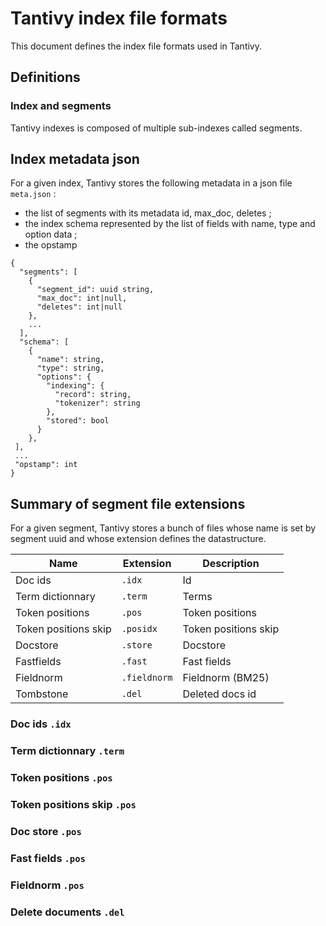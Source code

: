 # Tantivy index file formats
This document defines the index file formats used in Tantivy. 

## Definitions
### Index and segments
Tantivy indexes is composed of multiple sub-indexes called segments.


## Index metadata json
For a given index, Tantivy stores the following metadata in a json file `meta.json` :
- the list of segments with its metadata id, max_doc, deletes ;
- the index schema represented by the list of fields with name, type and option data ;
- the opstamp

```
{
  "segments": [
    {
      "segment_id": uuid string,
      "max_doc": int|null,
      "deletes": int|null
    },
    ...
  ],
  "schema": [
    {
      "name": string,
      "type": string,
      "options": {
        "indexing": {
          "record": string,
          "tokenizer": string
        },
        "stored": bool
      }
    },
 ],
 ...
 "opstamp": int
}
```


## Summary of segment file extensions
For a given segment, Tantivy stores a bunch of files whose name is set by segment uuid and whose extension defines the datastructure.

| Name | Extension | Description |
| --- | --- | --- |
| Doc ids | `.idx` | Id |
| Term dictionnary | `.term` | Terms |
| Token positions | `.pos` | Token positions |
| Token positions skip | `.posidx` | Token positions skip |
| Docstore | `.store` | Docstore |
| Fastfields | `.fast` | Fast fields |
| Fieldnorm | `.fieldnorm` | Fieldnorm (BM25) |
| Tombstone | `.del` | Deleted docs id |

### Doc ids `.idx`

### Term dictionnary `.term`

### Token positions `.pos`

### Token positions skip `.pos`

### Doc store `.pos`

### Fast fields `.pos`

### Fieldnorm `.pos`

### Delete documents `.del`



